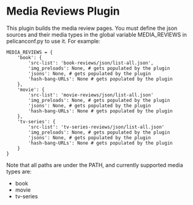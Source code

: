 # Media Reviews Plugin

This plugin builds the media review pages. You must define the json sources and
their media types in the global variable MEDIA_REVIEWS in pelicanconf.py to use
it. For example:

    MEDIA_REVIEWS = {
        'book': {
            'src-list': 'book-reviews/json/list-all.json',
            'img_preloads': None, # gets populated by the plugin
            'jsons': None, # gets populated by the plugin
            'hash-bang-URLs': None # gets populated by the plugin
        },
        'movie': {
            'src-list': 'movie-reviews/json/list-all.json'
            'img_preloads': None, # gets populated by the plugin
            'jsons': None, # gets populated by the plugin
            'hash-bang-URLs': None # gets populated by the plugin
        },
        'tv-series': {
            'src-list': 'tv-series-reviews/json/list-all.json'
            'img_preloads': None, # gets populated by the plugin
            'jsons': None, # gets populated by the plugin
            'hash-bang-URLs': None # gets populated by the plugin
        }
    }

Note that all paths are under the PATH, and currently supported media types are:
- book
- movie
- tv-series
